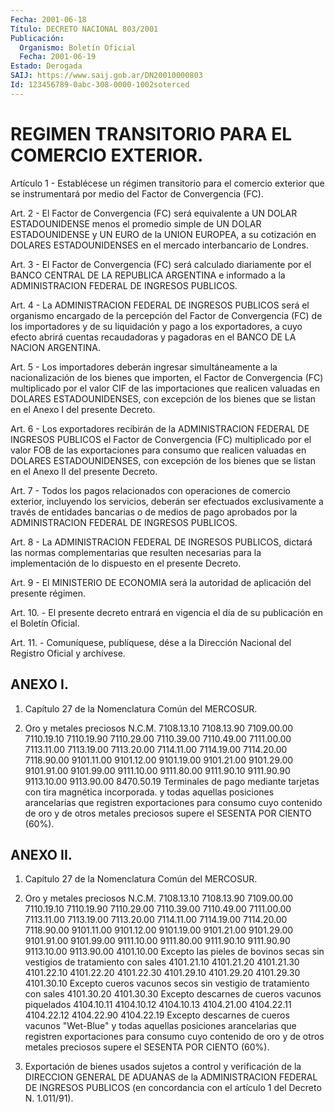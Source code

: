 ```yaml
---
Fecha: 2001-06-18
Título: DECRETO NACIONAL 803/2001
Publicación:
  Organismo: Boletín Oficial
  Fecha: 2001-06-19
Estado: Derogada
SAIJ: https://www.saij.gob.ar/DN20010000803
Id: 123456789-0abc-308-0000-1002soterced
---
```

# REGIMEN TRANSITORIO PARA EL COMERCIO EXTERIOR.

<a id="1"></a>
Artículo 1 - Establécese un régimen transitorio  para  el comercio exterior  que se instrumentará por medio del Factor de Convergencia (FC).

<a id="2"></a>
Art. 2 - El  Factor  de  Convergencia  (FC)  será equivalente a UN DOLAR  ESTADOUNIDENSE  menos  el  promedio  simple  de    UN  DOLAR ESTADOUNIDENSE   y UN EURO de la UNION EUROPEA, a su cotización  en DOLARES ESTADOUNIDENSES  en  el  mercado  interbancario  de Londres.

<a id="3"></a>
Art. 3 - El Factor de Convergencia (FC) será calculado diariamente por  el  BANCO CENTRAL DE LA REPUBLICA ARGENTINA e informado  a  la ADMINISTRACION FEDERAL DE INGRESOS PUBLICOS.

<a id="4"></a>
Art. 4 -  La  ADMINISTRACION  FEDERAL DE INGRESOS PUBLICOS será el organismo encargado de la percepción  del  Factor  de  Convergencia (FC)  de  los  importadores  y  de  su  liquidación  y  pago  a los exportadores, a cuyo efecto abrirá cuentas recaudadoras y pagadoras en el BANCO DE LA NACION ARGENTINA.

<a id="5"></a>
Art.  5  -  Los importadores deberán ingresar simultáneamente a la nacionalización de los bienes que importen, el Factor de Convergencia (FC) multiplicado por el valor CIF de las importaciones que realicen valuadas en DOLARES ESTADOUNIDENSES, con excepción de los  bienes  que  se listan en el Anexo I del presente Decreto.

<a id="6"></a>
Art. 6 - Los exportadores recibirán  de  la ADMINISTRACION FEDERAL DE  INGRESOS PUBLICOS el Factor de Convergencia  (FC)  multiplicado por el  valor  FOB  de  las exportaciones para consumo que realicen valuadas en DOLARES ESTADOUNIDENSES,  con  excepción  de los bienes que se listan en el Anexo II del presente Decreto.

<a id="7"></a>
Art. 7 - Todos los pagos relacionados con operaciones  de comercio exterior,    incluyendo   los  servicios,  deberán  ser  efectuados exclusivamente a través de  entidades bancarias o de medios de pago aprobados  por  la  ADMINISTRACION  FEDERAL  DE  INGRESOS  PUBLICOS.

<a id="8"></a>
Art. 8 - La ADMINISTRACION  FEDERAL  DE INGRESOS PUBLICOS, dictará las  normas  complementarias  que  resulten    necesarias  para  la implementación    de   lo  dispuesto  en  el  presente  Decreto.

<a id="9"></a>
Art. 9 - El MINISTERIO DE ECONOMIA será la autoridad de aplicación del presente régimen.

<a id="10"></a>
Art. 10. - El presente decreto entrará en vigencia  el  día  de  su publicación en el Boletín Oficial.

<a id="11"></a>
Art. 11. - Comuníquese,  publíquese,  dése  a la Dirección Nacional del Registro Oficial y archívese.

## ANEXO I.

<a id="1"></a>
1. Capítulo 27 de la Nomenclatura Común del MERCOSUR.

2. Oro y metales preciosos  N.C.M. 7108.13.10  7108.13.90  7109.00.00  7110.19.10  7110.19.90  7110.29.00  7110.39.00  7110.49.00  7111.00.00  7113.11.00  7113.19.00  7113.20.00  7114.11.00  7114.19.00  7114.20.00  7118.90.00  9101.11.00  9101.12.00  9101.19.00  9101.21.00  9101.29.00  9101.91.00  9101.99.00  9111.10.00  9111.80.00  9111.90.10  9111.90.90  9113.10.00 9113.90.00 8470.50.19 Terminales de pago mediante tarjetas con tira           magnética incorporada.  y todas aquellas posiciones arancelarias que registren exportaciones para consumo cuyo contenido de oro y de otros  metales  preciosos supere el SESENTA POR CIENTO (60%).

## ANEXO II.

<a id="1"></a>
1. Capítulo 27 de la Nomenclatura Común del MERCOSUR.

2. Oro y metales preciosos  N.C.M. 7108.13.10 7108.13.90 7109.00.00 7110.19.10 7110.19.90 7110.29.00 7110.39.00 7110.49.00 7111.00.00 7113.11.00 7113.19.00 7113.20.00 7114.11.00 7114.19.00 7114.20.00 7118.90.00 9101.11.00 9101.12.00 9101.19.00 9101.21.00 9101.29.00 9101.91.00 9101.99.00 9111.10.00 9111.80.00 9111.90.10 9111.90.90 9113.10.00 9113.90.00 4101.10.00 Excepto las pieles de bovinos secas sin vestigios de            tratamiento con sales 4101.21.10 4101.21.20 4101.21.30 4101.22.10 4101.22.20 4101.22.30 4101.29.10 4101.29.20 4101.29.30 4101.30.10 Excepto cueros vacunos secos sin vestigio de           tratamiento con sales 4101.30.20 4101.30.30 Excepto descarnes de cueros vacunos piquelados 4104.10.11 4104.10.12 4104.10.13 4104.21.00 4104.22.11 4104.22.12 4104.22.90 4104.22.19 Excepto descarnes de cueros vacunos "Wet-Blue"  y todas aquellas posiciones arancelarias que registren exportaciones para consumo cuyo contenido de oro y de otros metales preciosos supere el SESENTA POR CIENTO (60%).

3. Exportación de bienes usados sujetos a control y verificación de la DIRECCION GENERAL DE ADUANAS de la ADMINISTRACION FEDERAL DE INGRESOS PUBLICOS (en concordancia con el artículo 1 del Decreto N. 1.011/91).